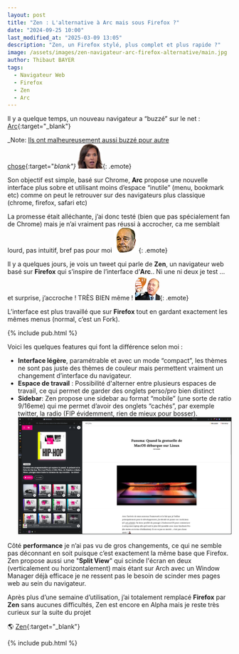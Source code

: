 ```yaml
---
layout: post
title: "Zen : L'alternative à Arc mais sous Firefox ?"
date: "2024-09-25 10:00"
last_modified_at: "2025-03-09 13:05"
description: "Zen, un Firefox stylé, plus complet et plus rapide ?"
image: /assets/images/zen-navigateur-arc-firefox-alternative/main.jpg
author: Thibaut BAYER
tags: 
  - Navigateur Web
  - Firefox
  - Zen
  - Arc
---
```

Il y a quelque temps, un nouveau navigateur a “buzzé” sur le net : [Arc](https://arc.net/){:target="_blank"}

_Note: [Ils ont malheureusement aussi buzzé pour autre chose](https://www.theverge.com/2024/9/20/24249919/arc-browser-boost-firebase-vulnerability-patched){:target="_blank"}_ ![](/assets/images/emote/WUT_KARINE.png){: .emote}

Son objectif est simple, basé sur Chrome, **Arc** propose une nouvelle interface plus sobre et utilisant moins d’espace “inutile” (menu, bookmark etc) comme on peut le retrouver sur des navigateurs plus classique (chrome, firefox, safari etc)

La promesse était alléchante, j’ai donc testé (bien que pas spécialement fan de Chrome) mais je n’ai vraiment pas réussi à accrocher, ca me semblait lourd, pas intuitif, bref pas pour moi ![](/assets/images/emote/SAD.png){: .emote}

Il y a quelques jours, je vois un tweet qui parle de **Zen**, un navigateur web basé sur **Firefox** qui s’inspire de l’interface d’**Arc**.. Ni une ni deux je test … et surprise, j’accroche ! TRÈS BIEN même ! ![](/assets/images/emote/SLT.png){: .emote}

L’interface est plus travaillé que sur **Firefox** tout en gardant exactement les mêmes menus (normal, c’est un Fork).

{% include pub.html %}

Voici les quelques features qui font la différence selon moi :

- **Interface légère**, paramétrable et avec un mode “compact”, les thèmes ne sont pas juste des thèmes de couleur mais permettent vraiment un changement d’interface du navigateur.
- **Espace de travail** : Possibilité d'alterner entre plusieurs espaces de travail, ce qui permet de garder des onglets perso/pro bien distinct
- **Sidebar**: Zen propose une sidebar au format “mobile” (une sorte de ratio 9/16eme) qui me permet d’avoir des onglets “cachés”, par exemple twitter, la radio (FIP évidemment, rien de mieux pour bosser).
![](/assets/images/zen-navigateur-arc-firefox-alternative/sidebar-panel.png)

Côté **performance** je n’ai pas vu de gros changements, ce qui ne semble pas déconnant en soit puisque c’est exactement la même base que Firefox. Zen propose aussi une "**Split View**" qui scinde l'écran en deux (verticalement ou horizontalement) mais étant sur Arch avec un Window Manager déjà efficace je ne ressent pas le besoin de scinder mes pages web au sein du navigateur.

Après plus d’une semaine d’utilisation, j’ai totalement remplacé **Firefox** par **Zen** sans aucunes difficultés, Zen est encore en Alpha mais je reste très curieux sur la suite du projet


🌎 [Zen](https://zen-browser.app/){:target="_blank"}

{% include pub.html %}
